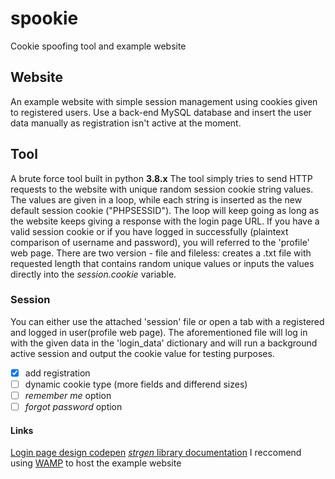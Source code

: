 # spookie
Cookie spoofing tool and example website

## Website
An example website with simple session management using cookies given to registered users.
Use a back-end MySQL database and insert the user data manually as registration isn't active at the moment.

## Tool
A brute force tool built in python **3.8.x**
The tool simply tries to send HTTP requests to the website with unique random session cookie string values.
The values are given in a loop, while each string is inserted as the new default session cookie ("PHPSESSID").
The loop will keep going as long as the website keeps giving a response with the login page URL.
If you have a valid session cookie or if you have logged in successfully (plaintext comparison of username and password),
you will referred to the 'profile' web page. 
There are two version - file and fileless: creates a .txt file with requested length that contains random unique values or 
inputs the values directly into the *session.cookie* variable.

### Session
You can either use the attached 'session' file or open a tab with a registered and logged in user(profile web page).
The aforementioned file will log in with the given data in the 'login_data' dictionary and will run a background active session
and output the cookie value for testing purposes. 

- [x] add registration
- [ ] dynamic cookie type (more fields and differend sizes)
- [ ] *remember me* option
- [ ] *forgot password* option

#### Links
[Login page design codepen](https://codepen.io/andytran/full/GpyKLM)
[*strgen* library documentation](https://pypi.org/project/StringGenerator/)
I reccomend using [WAMP](https://bitnami.com/stack/wamp/installer) to host the example website

